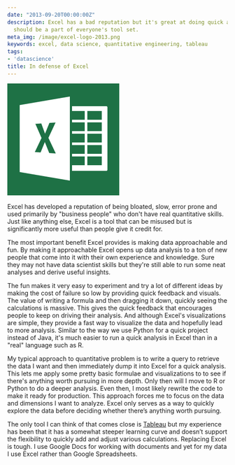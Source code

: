```yaml
---
date: "2013-09-20T00:00:00Z"
description: Excel has a bad reputation but it's great at doing quick analysis and
  should be a part of everyone's tool set.
meta_img: /image/excel-logo-2013.png
keywords: excel, data science, quantitative engineering, tableau
tags:
- 'datascience'
title: In defense of Excel
---
```



<div class="right10">
  <img src="/image/excel-logo-2013.png" alt="Excel 2013 logo" data-width="256" data-height="256" data-layout="responsive" />
</div>

Excel has developed a reputation of being bloated, slow, error prone and used primarily by "business people" who don't have real quantitative skills. Just like anything else, Excel is a tool that can be misused but is significantly more useful than people give it credit for.

The most important benefit Excel provides is making data approachable and fun. By making it approachable Excel opens up data analysis to a ton of new people that come into it with their own experience and knowledge. Sure they may not have data scientist skills but they're still able to run some neat analyses and derive useful insights.

The fun makes it very easy to experiment and try a lot of different ideas by making the cost of failure so low by providing quick feedback and visuals. The value of writing a formula and then dragging it down, quickly seeing the calculations is massive. This gives the quick feedback that encourages people to keep on driving their analysis. And although Excel's visualizations are simple, they provide a fast way to visualize the data and hopefully lead to more analysis. Similar to the way we use Python for a quick project instead of Java, it's much easier to run a quick analysis in Excel than in a "real" language such as R.

My typical approach to quantitative problem is to write a query to retrieve the data I want and then immediately dump it into Excel for a quick analysis. This lets me apply some pretty basic formulae and visualizations to to see if there's anything worth pursuing in more depth. Only then will I move to R or Python to do a deeper analysis. Even then, I most likely rewrite the code to make it ready for production. This approach forces me to focus on the data and dimensions I want to analyze. Excel only serves as a way to quickly explore the data before deciding whether there’s anything worth pursuing.

The only tool I can think of that comes close is <a href="http://www.tableausoftware.com/" target="_blank">Tableau</a> but my experience has been that it has a somewhat steeper learning curve and doesn’t support the flexibility to quickly add and adjust various calculations. Replacing Excel is tough. I use Google Docs for working with documents and yet for my data I use Excel rather than Google Spreadsheets.
